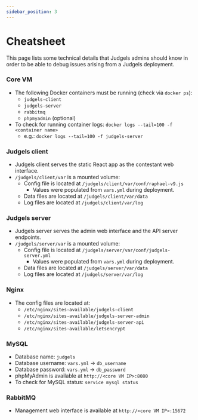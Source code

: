 ```yaml
---
sidebar_position: 3
---
```


# Cheatsheet

This page lists some technical details that Judgels admins should know in order to be able to debug issues arising from a Judgels deployment.

### Core VM

- The following Docker containers must be running (check via `docker ps`):
  - `judgels-client`
  - `judgels-server`
  - `rabbitmq`
  - `phpmyadmin` (optional)
- To check for running container logs: `docker logs --tail=100 -f <container name>`
  - e.g.: `docker logs --tail=100 -f judgels-server`

### Judgels client

- Judgels client serves the static React app as the contestant web interface.
- `/judgels/client/var` is a mounted volume:
  - Config file is located at `/judgels/client/var/conf/raphael-v9.js`
    - Values were populated from `vars.yml` during deployment.
  - Data files are located at `/judgels/client/var/data`
  - Log files are located at `/judgels/client/var/log`

### Judgels server

- Judgels server serves the admin web interface and the API server endpoints.
- `/judgels/server/var` is a mounted volume:
  - Config file is located at `/judgels/server/var/conf/judgels-server.yml`
    - Values were populated from `vars.yml` during deployment.
  - Data files are located at `/judgels/server/var/data`
  - Log files are located at `/judgels/server/var/log`

### Nginx

- The config files are located at:
  * `/etc/nginx/sites-available/judgels-client`
  * `/etc/nginx/sites-available/judgels-server-admin`
  * `/etc/nginx/sites-available/judgels-server-api`
  * `/etc/nginx/sites-available/letsencrypt`

### MySQL

- Database name: `judgels`
- Database username: `vars.yml` -> `db_username`
- Database password: `vars.yml` -> `db_password`
- phpMyAdmin is available at `http://<core VM IP>:8080`
- To check for MySQL status: `service mysql status`

### RabbitMQ

- Management web interface is available at `http://<core VM IP>:15672`
